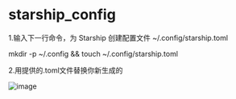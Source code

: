 # starship_config

1.输入下一行命令，为 Starship 创建配置文件 ~/.config/starship.toml

  mkdir -p ~/.config && touch ~/.config/starship.toml

2.用提供的.toml文件替换你新生成的

![image](​​https://github.com/lexsaints/powershell/blob/master/IMG/ps2.png](https://github.com/sqwccc/starship_config/blob/main/image/preview.png)https://github.com/sqwccc/starship_config/blob/main/image/preview.png​​)

